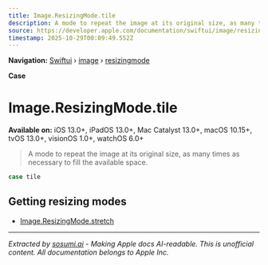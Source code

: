 ```yaml
---
title: Image.ResizingMode.tile
description: A mode to repeat the image at its original size, as many times as necessary to fill the available space.
source: https://developer.apple.com/documentation/swiftui/image/resizingmode/tile
timestamp: 2025-10-29T00:09:49.552Z
---
```


**Navigation:** [Swiftui](/documentation/swiftui) › [image](/documentation/swiftui/image) › [resizingmode](/documentation/swiftui/image/resizingmode)

**Case**

# Image.ResizingMode.tile

**Available on:** iOS 13.0+, iPadOS 13.0+, Mac Catalyst 13.0+, macOS 10.15+, tvOS 13.0+, visionOS 1.0+, watchOS 6.0+

> A mode to repeat the image at its original size, as many times as necessary to fill the available space.

```swift
case tile
```

## Getting resizing modes

- [Image.ResizingMode.stretch](/documentation/swiftui/image/resizingmode/stretch)

---

*Extracted by [sosumi.ai](https://sosumi.ai) - Making Apple docs AI-readable.*
*This is unofficial content. All documentation belongs to Apple Inc.*

